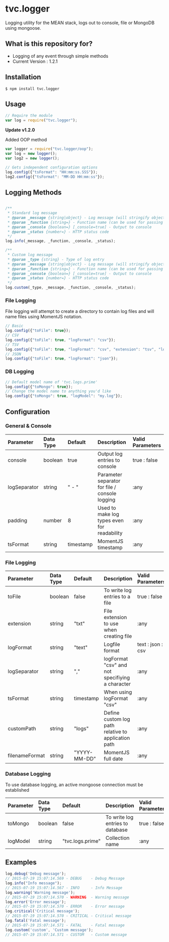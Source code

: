 # tvc.logger
Logging utility for the MEAN stack, logs out to console, file or MongoDB using mongoose.

## What is this repository for? ##
* Logging of any event through simple methods
* Current Version : 1.2.1

## Installation ##
```
$ npm install tvc.logger
```

## Usage ##

```js
// Require the module
var log = require("tvc.logger");
```

**Update v1.2.0**

Added OOP method

```js
var logger = require("tvc.logger/oop");
var log = new logger();
var log2 = new logger();

// Gets independent configuration options
log.config({"tsFormat": "HH:mm:ss.SSS"});
log2.config({"tsFormat": "MM-DD HH:mm:ss"});
```

## Logging Methods ##
```js

/**
 * Standard log message
 * @param _message {string|object} - Log message (will stringify objects)
 * @param _function {string=} - Function name (can be used for passing any string for logging purposes)
 * @param _console {boolean=} [_console=true] - Output to console
 * @param _status {number=} - HTTP status code
 */
log.info(_message, _function, _console, _status);

/**
 * Custom log message
 * @param _type {string} - Type of log entry
 * @param _message {string|object} - Log message (will stringify objects)
 * @param _function {string=} - Function name (can be used for passing any string for logging purposes)
 * @param _console {boolean=} [_console=true] - Output to console
 * @param _status {number=} - HTTP status code
 */
log.custom(_type, _message, _function, _console, _status);
```

### File Logging ###
File logging will attempt to create a directory to contain log files and will name files using MomentJS notation.

```js
// Basic
log.config({"toFile": true});
// CSV
log.config({"toFile": true, "logFormat": "csv"});
// TSV
log.config({"toFile": true, "logFormat": "csv", "extension": "tsv", "logSeparator": "\t"});
// JSON
log.config({"toFile": true, "logFormat": "json"});
```

### DB Logging ###
```js
// Default model name of 'tvc.logs.prime'
log.config({"toMongo": true});
// Change the model name to anything you'd like
log.config({"toMongo": true, "logModel": "my.log"});
```

## Configuration ##
### General & Console ###
| Parameter | Data Type | Default | Description | Valid Parameters |
| :-------- | :-------- | :------ | :---------- | :--------------- |
| console | boolean | true | Output log entries to console | true : false |
| logSeparator | string | " - " | Parameter separator for file / console logging | :any |
| padding | number | 8 | Used to make log types even for readability | :any |
| tsFormat | string | timestamp | MomentJS timestamp  | :any |

### File Logging ###
| Parameter | Data Type | Default | Description | Valid Parameters |
| :-------- | :-------- | :------ | :---------- | :--------------- |
| toFile | boolean | false | To write log entries to a file | true : false |
| extension | string | "txt" | File extension to use when creating file | :any |
| logFormat | string | "text" | Logfile format | text : json : csv |
| logSeparator | string | "," | logFormat "csv" and not specifiying a character | :any |
| tsFormat | string | timestamp | When using logFormat "csv" | :any |
| customPath | string | "logs" | Define custom log path relative to application path | :any |
| filenameFormat | string | "YYYY-MM-DD" | MomentJS full date | :any |

### Database Logging ###
To use database logging, an active mongoose connection must be established

| Parameter | Data Type | Default | Description | Valid Parameters |
| :-------- | :-------- | :------ | :---------- | :--------------- |
| toMongo | boolean | false | To write log entries to database | true : false |
| logModel | string | "tvc.logs.prime" | Collection name | :any |

## Examples ##
```js
log.debug('Debug message');
// 2015-07-19 15:07:14.569 - DEBUG    - Debug Message
log.info("Info message");
// 2015-07-19 15:07:14.567 - INFO     - Info Message
log.warning('Warning message');
// 2015-07-19 15:07:14.570 - WARNING  - Warning message
log.error('Error message');
// 2015-07-19 15:07:14.570 - ERROR    - Error message
log.critical('Critical message');
// 2015-07-19 15:07:14.570 - CRITICAL - Critical message
log.fatal('Fatal message');
// 2015-07-19 15:07:14.571 - FATAL    - Fatal message
log.custom('custom', 'Custom message');
// 2015-07-19 15:07:14.571 - CUSTOM   - Custom message
```
